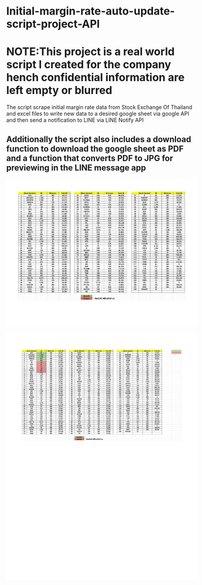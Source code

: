 # Initial-margin-rate-auto-update-script-project-API
# NOTE:This project is a real world script I created for the company hench confidential information are left empty or blurred
The script scrape initial margin rate data from Stock Exchange Of Thailand and excel files to write new data to a desired google sheet via google API and then send a notification to LINE via LINE Notify API



## Additionally the script also includes a download function to download the google sheet as PDF and a function that converts PDF to JPG for previewing in the LINE message app

![](page0.jpg)

![](page5.jpg)
